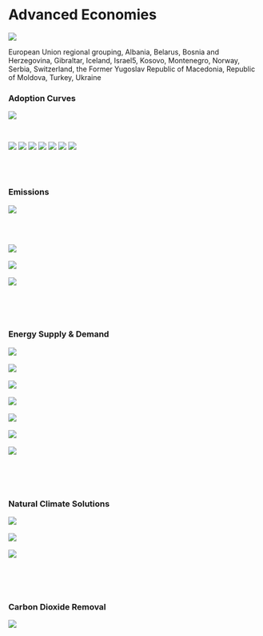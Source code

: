 # Advanced Economies

![](../region%20maps/EUR.png)

European Union regional grouping, Albania, Belarus, Bosnia and Herzegovina, Gibraltar, Iceland, Israel5, Kosovo, Montenegro, Norway, Serbia, Switzerland, the Former Yugoslav Republic of Macedonia, Republic of Moldova, Turkey, Ukraine

### Adoption Curves

![](../podi/data/figs/scurves-EUR)

<br/>

![](../podi/data/figs/scurves_ind-Grid-EUR)
![](../podi/data/figs/scurves_ind-Transport-EUR)
![](../podi/data/figs/scurves_ind-Buildings-EUR)
![](../podi/data/figs/scurves_ind-Industry-EUR)
![](../podi/data/figs/scurves_ind-RegenerativeAgriculture-EUR)
![](../podi/data/figs/scurves_ind-Forests&Wetlands-EUR)
![](../podi/data/figs/scurves_ind-CarbonDioxideRemoval-EUR)

<br/><br/>

### Emissions

![](../podi/data/figs/mitigationwedges-EUR)

<br/><br/>

![](../podi/data/figs/emissions-ffi_emissions-EUR)<br/><br/>
![](../podi/data/figs/emissions-CH4_emissions-EUR)<br/><br/>
![](../podi/data/figs/emissions-N2O_emissions-EUR)<br/><br/>

<br/><br/>

### Energy Supply & Demand

![](../podi/data/figs/energydemand_pathway-EUR)<br/><br/>
![](../podi/data/figs/energysupply_pathway-EUR)<br/><br/>
![](../podi/data/figs/electricity_pathway-EUR)<br/><br/>
![](../podi/data/figs/elecbysector_pathway-EUR)<br/><br/>
![](../podi/data/figs/buildings_pathway-EUR)<br/><br/>
![](../podi/data/figs/industry_pathway-EUR)<br/><br/>
![](../podi/data/figs/transport_pathway-EUR)<br/><br/>

<br/><br/>

### Natural Climate Solutions

![](../podi/data/figs/ra_pathway-EUR)<br/><br/>
![](../podi/data/figs/fw_pathway-EUR)<br/><br/>
![](../podi/data/figs/afolu_pathway-EUR)<br/><br/>

<br/><br/>

### Carbon Dioxide Removal

![](../podi/data/figs/cdr_pathway-EUR)<br/><br/>

